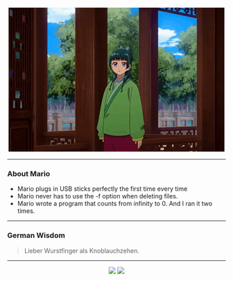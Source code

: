 <p align="center">
  <img src="assets/maomao.gif" />
</p>

---

### About Mario
- Mario plugs in USB sticks perfectly the first time every time
- Mario never has to use the -f option when deleting files.
- Mario wrote a program that counts from infinity to 0. And I ran it two times.

---

### German Wisdom
> Lieber Wurstfinger als Knoblauchzehen.

---

<p align="center">
  <a>
    <img height="180em" src="https://github-readme-stats-eight-theta.vercel.app/api?username=Torfkopp&show_icons=true&theme=dark&include_all_commits=true&count_private=true"/>
  </a>
  <a href="https://github.com/Torfkopp?tab=repositories">
    <img height="180em" src="https://github-readme-stats-eight-theta.vercel.app/api/top-langs/?username=torfkopp&layout=compact&theme=dark&langs_count=8&hide=java"/>
  </a>
</p>
